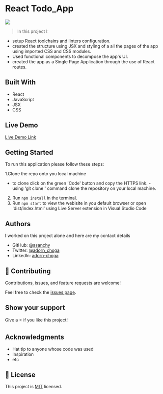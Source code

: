 # React Todo_App

![](https://img.shields.io/badge/Microverse-blueviolet)

> In this project I:
 - setup React toolchains and linters configuration.
 - created the structure using JSX and styling of a all the pages of the app using imported CSS and CSS modules.
 - Used functional components to decompose the app's UI.
 - created the app as a Single Page Application through the use of React routes.

## Built With

- React
- JavaScript
- JSX
- CSS 

## Live Demo

[Live Demo Link](https://adornchoga.github.io/To-do_React_app/)

## Getting Started

To run this application please follow these steps:

1.Clone the repo onto you local machine
  - to clone click on the green 'Code' button and copy the HTTPS link.
  -using 'git clone <link>' command clone the repository on your local machine.
2. Run `npm install` in the terminal.
3. Run `npm start` to view the webisite in you default browser or open 'dist/index.html' using Live Server extension in Visual Studio Code

## Authors
I worked on this project alone and here are my contact details

- GitHub: [@asanchy](https://github.com/Asanchy)
- Twitter: [@adorn_choga](https://twitter.com/adorn_choga)
- LinkedIn: [adorn-choga](https://www.linkedin.com/in/adorn-choga-076024201/)

## 🤝 Contributing

Contributions, issues, and feature requests are welcome!

Feel free to check the [issues page](../../issues/).

## Show your support

Give a ⭐️ if you like this project!

## Acknowledgments

- Hat tip to anyone whose code was used
- Inspiration
- etc


## 📝 License

This project is [MIT](./MIT.md) licensed.